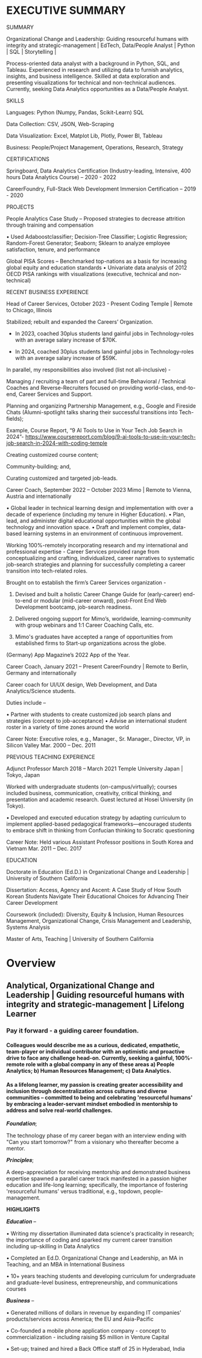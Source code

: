 # EXECUTIVE SUMMARY 

SUMMARY

Organizational Change and Leadership: Guiding resourceful humans with integrity and strategic-management | EdTech, Data/People Analyst | Python | SQL | Storytelling |

Process-oriented data analyst with a background in Python, SQL, and Tableau. Experienced in research and utilizing data to furnish analytics, insights, and business intelligence. Skilled at data exploration and presenting visualizations for technical and non-technical audiences. Currently, seeking Data Analytics opportunities as a Data/People Analyst.

SKILLS

Languages: Python (Numpy, Pandas, Scikit-Learn) SQL

Data Collection: CSV, JSON, Web-Scraping 

Data Visualization: Excel, Matplot Lib, Plotly, Power BI, Tableau 

Business: People/Project Management, Operations, Research, Strategy 

CERTIFICATIONS

Springboard, Data Analytics Certification (Industry-leading, Intensive, 400 hours Data Analytics Course) – 2020 - 2022 

CareerFoundry, Full-Stack Web Development Immersion Certification – 2019 - 2020 

PROJECTS 

People Analytics Case Study – Proposed strategies to decrease attrition through training and compensation 

•	Used Adaboostclassifier; Decision-Tree Classifier; Logistic Regression; Random-Forest Generator; Seaborn; Sklearn to analyze employee satisfaction, tenure, and performance 

Global PISA Scores – Benchmarked top-nations as a basis for increasing global equity and education standards 
•	Univariate data analysis of 2012 OECD PISA rankings with visualizations (executive, technical and non-technical)

RECENT BUSINESS EXPERIENCE

Head of Career Services, October 2023 - Present
Coding Temple | Remote to Chicago, Illinois 

Stabilized; rebuilt and expanded the Careers’ Organization. 

* In 2023, coached 30plus students land gainful jobs in Technology-roles with an average salary increase of $70K. 

* In 2024, coached 30plus students land gainful jobs in Technology-roles with an average salary increase of $59K. 

In parallel, my responsibilities also involved (list not all-inclusive) -

Managing / recruiting a team of part and full-time Behavioral / Technical Coaches and Reverse-Recruiters focused on providing world-class, end-to-end, Career Services and Support. 

Planning and organizing Partnership Management, e.g., Google and Fireside Chats (Alumni-spotlight talks sharing their successful transitions into Tech-fields); 

Example, Course Report, “9 AI Tools to Use in Your Tech Job Search in 2024”- https://www.coursereport.com/blog/9-ai-tools-to-use-in-your-tech-job-search-in-2024-with-coding-temple

Creating customized course content; 

Community-building; and, 

Curating customized and targeted job-leads.

Career Coach, September 2022 – October 2023
Mimo | Remote to Vienna, Austria and internationally

• Global leader in technical learning design and implementation with over a decade of experience (including my tenure in Higher Education).
• Plan, lead, and administer digital educational opportunities within the global technology and innovation space.
• Draft and implement complex, data-based learning systems in an environment of continuous improvement.

Working 100%-remotely incorporating research and my international and professional expertise - Career Services provided range from conceptualizing and crafting, individualized, career narratives to systematic job-search strategies and planning for successfully completing a career transition into tech-related roles.

Brought on to establish the firm’s Career Services organization -

1. Devised and built a holistic Career Change Guide for (early-career) end-to-end or modular (mid-career onward), post-Front End Web Development bootcamp, job-search readiness.

2. Delivered ongoing support for Mimo’s, worldwide, learning-community with group webinars and 1:1 Career Coaching Calls, etc.

3. Mimo's graduates have accepted a range of opportunities from established firms to Start-up organizations across the globe.

(Germany) App Magazine’s 2022 App of the Year.

Career Coach, January 2021 – Present
CareerFoundry | Remote to Berlin, Germany and internationally

Career coach for UI/UX design, Web Development, and Data Analytics/Science students. 

Duties include – 

•	Partner with students to create customized job search plans and strategies (concept to job-acceptance) 
•	Advise an international student roster in a variety of time zones around the world

Career Note: Executive roles, e.g., Manager., Sr. Manager., Director, VP, in Silicon Valley Mar. 2000 – Dec. 2011

PREVIOUS TEACHING EXPERIENCE

Adjunct Professor	March 2018 – March 2021
Temple University Japan | Tokyo, Japan

Worked with undergraduate students (on-campus/virtually); courses included business, communication, creativity, critical thinking, and presentation and academic research. Guest lectured at Hosei University (in Tokyo).

•	Developed and executed education strategy by adapting curriculum to implement applied-based pedagogical frameworks—encouraged students to embrace shift in thinking from Confucian thinking to Socratic questioning

Career Note: Held various Assistant Professor positions in South Korea and Vietnam	Mar. 2011 – Dec. 2017

EDUCATION

Doctorate in Education (Ed.D.) in Organizational Change and Leadership | University of Southern California

Dissertation: Access, Agency and Ascent: A Case Study of How South Korean Students Navigate Their Educational Choices for Advancing Their Career Development 

Coursework (included): Diversity, Equity & Inclusion, Human Resources Management, Organizational Change, Crisis Management and Leadership, Systems Analysis

Master of Arts, Teaching | University of Southern California

# Overview 

## Analytical, Organizational Change and Leadership | Guiding resourceful humans with integrity and strategic-management | Lifelong Learner

### Pay it forward - a guiding career foundation.

#### Colleagues would describe me as a curious, dedicated, empathetic, team-player or individual contributor with an optimistic and proactive drive to face any challenge head-on. Currently, seeking a gainful, 100%-remote role with a global company in any of these areas a) People Analytics; b) Human Resources Management; c) Data Analytics.

#### As a lifelong learner, my passion is creating greater accessibility and inclusion through decentralization across cultures and diverse communities – committed to being and celebrating 'resourceful humans' by embracing a leader-servant mindset embodied in mentorship to address and solve real-world challenges.

𝑭𝒐𝒖𝒏𝒅𝒂𝒕𝒊𝒐𝒏; 

The technology phase of my career began with an interview ending with "Can you start tomorrow?" from a visionary who thereafter become a mentor. 

𝑷𝒓𝒊𝒏𝒄𝒊𝒑𝒍𝒆𝒔; 

A deep-appreciation for receiving mentorship and demonstrated business expertise spawned a parallel career track manifested in a passion higher education and life-long learning; specifically, the importance of fostering 'resourceful humans' versus traditional, e.g., topdown, people-management.

𝐇𝐈𝐆𝐇𝐋𝐈𝐆𝐇𝐓𝐒

𝑬𝒅𝒖𝒄𝒂𝒕𝒊𝒐𝒏 –

 • Writing my dissertation illuminated data science's practicality in research; the importance of coding and sparked my current career transition including up-skilling in Data Analytics

 • Completed an Ed.D. Organizational Change and Leadership, an MA in Teaching, and an MBA in International Business

 • 10+ years teaching students and developing curriculum for undergraduate and graduate-level business, entrepreneurship, and communications courses

𝑩𝒖𝒔𝒊𝒏𝒆𝒔𝒔 –

 • Generated millions of dollars in revenue by expanding IT companies' products/services across America; the EU and Asia-Pacific

 • Co-founded a mobile phone application company - concept to commercialization - including raising $5 million in Venture Capital

 • Set-up; trained and hired a Back Office staff of 25 in Hyderabad, India



<!-- Here are some ideas to get you started:

- 🔭 I’m currently working on ...
- 🌱 I’m currently learning ...
- 👯 I’m looking to collaborate on ...
- 🤔 I’m looking for help with ...
- 💬 Ask me about ...
- 📫 How to reach me: ...
- 😄 Pronouns: ...
- ⚡ Fun fact: ...

### Hi there 👋

This is a work-in-progress draft which is currently being crafted -->

<!--
**rajeski/rajeski** is a ✨ _special_ ✨ repository because its `README.md` (this file) appears on your GitHub profile.
-->
